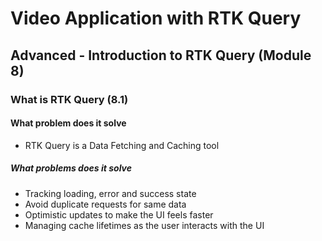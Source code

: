 # Video Application with RTK Query

## Advanced - Introduction to RTK Query (Module 8)

### What is RTK Query (8.1)

#### What problem does it solve

- RTK Query is a Data Fetching and Caching tool

##### What problems does it solve

- Tracking loading, error and success state
- Avoid duplicate requests for same data
- Optimistic updates to make the UI feels faster
- Managing cache lifetimes as the user interacts with the UI

